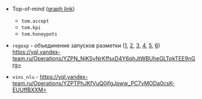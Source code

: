 - Top-of-mind ([graph link](https://nirvana.yandex-team.ru/flow/6bbd3864-1727-4c71-9663-1df270bc5541/f91eaedb-d3c2-463e-b3d7-a20641c3b4ec/graph))
  - `tom.accept`
  - `tom.kpi`
  - `tom.honeypots`
- `regexp` - объединение запусков разметки ([1](https://nirvana.yandex-team.ru/flow/6dd64aaf-bfd8-48b6-827f-74b1f1d48465/4d38e15d-923d-45fc-8457-d199948a2f2b/graph), [2](https://nirvana.yandex-team.ru/flow/6dd64aaf-bfd8-48b6-827f-74b1f1d48465/b71bbb44-d053-4095-9ca0-9391f6e4e1c2/graph), [3](https://nirvana.yandex-team.ru/flow/6dd64aaf-bfd8-48b6-827f-74b1f1d48465/453af3d3-50d1-4914-b44a-83bec4a0ef12/graph), [4](https://nirvana.yandex-team.ru/flow/6dd64aaf-bfd8-48b6-827f-74b1f1d48465/97cb394c-99c1-4815-9d0e-9c958bef5716/graph), [5](https://nirvana.yandex-team.ru/flow/6dd64aaf-bfd8-48b6-827f-74b1f1d48465/292b01b2-cc50-4131-8c04-2e122b30bb08/graph), [6](https://nirvana.yandex-team.ru/flow/6dd64aaf-bfd8-48b6-827f-74b1f1d48465/c7b0ce5f-8ca6-4658-b8a8-cf495fa6ea53/graph)) https://yql.yandex-team.ru/Operations/YZPN_NjKSyNrKffsxD4Y6qhJtWBUheGLTpkTEE9nGrg=

- `vins_nlu` - https://yql.yandex-team.ru/Operations/YZPTPhJKfVuQ0jfgJpww_PC7vMODa0csK-EUUffBXXM=
